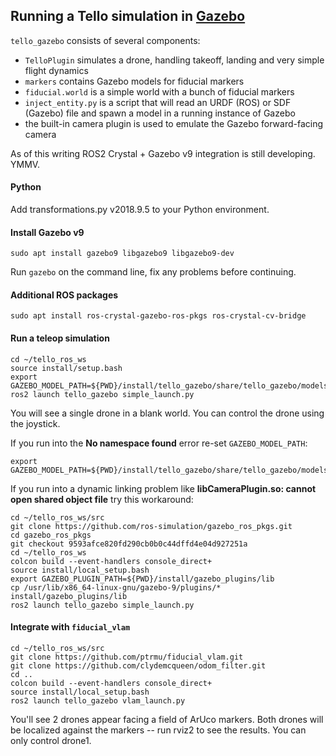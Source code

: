 ## Running a Tello simulation in [Gazebo](http://gazebosim.org/)

`tello_gazebo` consists of several components:
* `TelloPlugin` simulates a drone, handling takeoff, landing and very simple flight dynamics
* `markers` contains Gazebo models for fiducial markers
* `fiducial.world` is a simple world with a bunch of fiducial markers
* `inject_entity.py` is a script that will read an URDF (ROS) or SDF (Gazebo) file and spawn a model in a running instance of Gazebo
* the built-in camera plugin is used to emulate the Gazebo forward-facing camera

As of this writing ROS2 Crystal + Gazebo v9 integration is still developing. YMMV.

#### Python

Add transformations.py v2018.9.5 to your Python environment.

#### Install Gazebo v9

    sudo apt install gazebo9 libgazebo9 libgazebo9-dev
    
Run `gazebo` on the command line, fix any problems before continuing.

#### Additional ROS packages

    sudo apt install ros-crystal-gazebo-ros-pkgs ros-crystal-cv-bridge

#### Run a teleop simulation

    cd ~/tello_ros_ws
    source install/setup.bash
    export GAZEBO_MODEL_PATH=${PWD}/install/tello_gazebo/share/tello_gazebo/models
    ros2 launch tello_gazebo simple_launch.py
    
You will see a single drone in a blank world.
You can control the drone using the joystick.

If you run into the **No namespace found** error re-set `GAZEBO_MODEL_PATH`:

    export GAZEBO_MODEL_PATH=${PWD}/install/tello_gazebo/share/tello_gazebo/models

If you run into a dynamic linking problem like
**libCameraPlugin.so: cannot open shared object file**
try this workaround:

    cd ~/tello_ros_ws/src
    git clone https://github.com/ros-simulation/gazebo_ros_pkgs.git
    cd gazebo_ros_pkgs
    git checkout 9593afce820fd290cb0b0c44dffd4e04d927251a
    cd ~/tello_ros_ws
    colcon build --event-handlers console_direct+
    source install/local_setup.bash
    export GAZEBO_PLUGIN_PATH=${PWD}/install/gazebo_plugins/lib
    cp /usr/lib/x86_64-linux-gnu/gazebo-9/plugins/* install/gazebo_plugins/lib
    ros2 launch tello_gazebo simple_launch.py
    
####  Integrate with `fiducial_vlam`

    cd ~/tello_ros_ws/src
    git clone https://github.com/ptrmu/fiducial_vlam.git
    git clone https://github.com/clydemcqueen/odom_filter.git
    cd ..      
    colcon build --event-handlers console_direct+
    source install/local_setup.bash
    ros2 launch tello_gazebo vlam_launch.py

You'll see 2 drones appear facing a field of ArUco markers.
Both drones will be localized against the markers -- run rviz2 to see the results.
You can only control drone1.